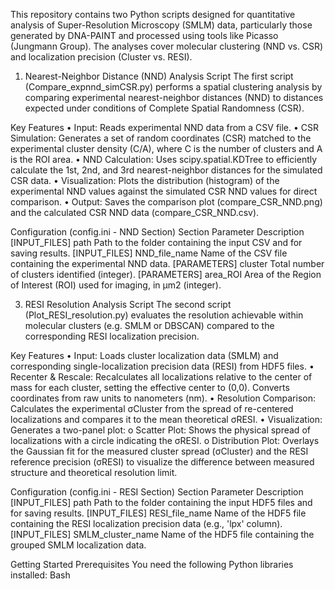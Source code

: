 This repository contains two Python scripts designed for quantitative analysis of Super-Resolution Microscopy (SMLM) data, particularly those generated by DNA-PAINT and processed using tools like Picasso (Jungmann Group).
The analyses cover molecular clustering (NND vs. CSR) and localization precision (Cluster vs. RESI).
1. Nearest-Neighbor Distance (NND) Analysis Script
The first script (Compare_expnnd_simCSR.py) performs a spatial clustering analysis by comparing experimental nearest-neighbor distances (NND) to distances expected under conditions of Complete Spatial Randomness (CSR).

Key Features
•	Input: Reads experimental NND data from a CSV file.
•	CSR Simulation: Generates a set of random coordinates (CSR) matched to the experimental cluster density (C/A), where C is the number of clusters and A is the ROI area.
•	NND Calculation: Uses scipy.spatial.KDTree to efficiently calculate the 1st, 2nd, and 3rd nearest-neighbor distances for the simulated CSR data.
•	Visualization: Plots the distribution (histogram) of the experimental NND values against the simulated CSR NND values for direct comparison.
•	Output: Saves the comparison plot (compare_CSR_NND.png) and the calculated CSR NND data (compare_CSR_NND.csv).

Configuration (config.ini - NND Section)
Section	Parameter	Description
[INPUT_FILES]	path	Path to the folder containing the input CSV and for saving results.
[INPUT_FILES]	NND_file_name	Name of the CSV file containing the experimental NND data.
[PARAMETERS]	cluster	Total number of clusters identified (integer).
[PARAMETERS]	area_ROI	Area of the Region of Interest (ROI) used for imaging, in µm2 (integer).

3. RESI Resolution Analysis Script
The second script (Plot_RESI_resolution.py) evaluates the resolution achievable within molecular clusters (e.g. SMLM or DBSCAN) compared to the corresponding RESI localization precision.

Key Features
•	Input: Loads cluster localization data (SMLM) and corresponding single-localization precision data (RESI) from HDF5 files.
•	Recenter & Rescale: Recalculates all localizations relative to the center of mass for each cluster, setting the effective center to (0,0). Converts coordinates from raw units to nanometers (nm).
•	Resolution Comparison: Calculates the experimental σCluster from the spread of re-centered localizations and compares it to the mean theoretical σRESI.
•	Visualization: Generates a two-panel plot:
o	Scatter Plot: Shows the physical spread of localizations with a circle indicating the σRESI.
o	Distribution Plot: Overlays the Gaussian fit for the measured cluster spread (σCluster) and the RESI reference precision (σRESI) to visualize the difference between measured structure and theoretical resolution limit.

Configuration (config.ini - RESI Section)
Section	Parameter	Description
[INPUT_FILES]	path	Path to the folder containing the input HDF5 files and for saving results.
[INPUT_FILES]	RESI_file_name	Name of the HDF5 file containing the RESI localization precision data (e.g., 'lpx' column).
[INPUT_FILES]	SMLM_cluster_name	Name of the HDF5 file containing the grouped SMLM localization data.

Getting Started
Prerequisites
You need the following Python libraries installed:
Bash

